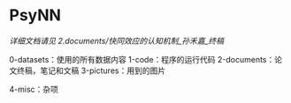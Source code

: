 # PsyNN
*详细文档请见 2.documents/快同效应的认知机制_孙禾嘉_终稿*

0-datasets：使用的所有数据内容
1-code：程序的运行代码
2-documents：论文终稿，笔记和文稿
3-pictures：用到的图片

4-misc：杂项

